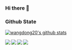 ### Hi there 👋

<!--
**wangdong20/wangdong20** is a ✨ _special_ ✨ repository because its `README.md` (this file) appears on your GitHub profile.

Here are some ideas to get you started:

- 🔭 I’m currently working on ...
- 🌱 I’m currently learning ...
- 👯 I’m looking to collaborate on ...
- 🤔 I’m looking for help with ...
- 💬 Ask me about ...
- 📫 How to reach me: ...
- 😄 Pronouns: ...
- ⚡ Fun fact: ...
-->
### Github State

[![wangdong20's github stats](https://github-readme-stats.vercel.app/api?username=wangdong20&show_icons=true&title_color=fff&icon_color=79ff97&text_color=9f9f9f&bg_color=151515)](https://github.com/wangdong20/github-readme-stats)

<a href="https://github.com/wangdong20/github-readme-stats" style="display:block;"> 
  <img align="left" src="https://github-readme-stats.vercel.app/api/top-langs/?username=wangdong20&layout=compact&theme=radical" />
</a>

<a href="https://github.com/wangdong20/DWKotlinScriptCompiler" style="display:block;">
  <img align="left" src="https://github-readme-stats.vercel.app/api/pin/?username=wangdong20&repo=DWKotlinScriptCompiler&show_icons=true&theme=radical" />
</a>

<a href="https://github.com/wangdong20/AndroidGradientUI" style="display:block;">
  <img align="left" src="https://github-readme-stats.vercel.app/api/pin/?username=wangdong20&repo=AndroidGradientUI&show_icons=true&theme=radical" />
</a>

<a href="https://github.com/wangdong20/Html-Sudoku" style="display:block;">
  <img align="left" src="https://github-readme-stats.vercel.app/api/pin/?username=wangdong20&repo=Html-Sudoku&show_icons=true&theme=radical" />
</a>
